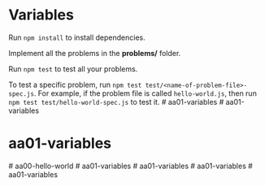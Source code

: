# Variables

Run `npm install` to install dependencies.

Implement all the problems in the __problems/__ folder.

Run `npm test` to test all your problems.

To test a specific problem, run `npm test test/<name-of-problem-file>-spec.js`.
For example, if the problem file is called `hello-world.js`, then run
`npm test test/hello-world-spec.js` to test it.
#   a a 0 1 - v a r i a b l e s  
 # aa01-variables
# aa01-variables
#   a a 0 0 - h e l l o - w o r l d  
 #   a a 0 1 - v a r i a b l e s  
 #   a a 0 1 - v a r i a b l e s  
 #   a a 0 1 - v a r i a b l e s  
 #   a a 0 1 - v a r i a b l e s  
 